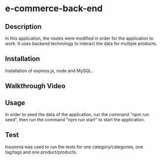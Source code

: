 # e-commerce-back-end

## Description
In this application, the routes were modified in order for the application to work. It uses backend technology to interact the data for multiple products.

## Installation
Installation of express.js, node and MySQL.

## Walkthrough Video

## Usage
In order to seed the data of the application, run the command "npm run seed", then run the command "npm run start" to start the application.

## Test
Insomnia was used to run the tests for one category/categories, one tag/tags and one product/products.